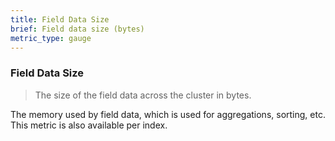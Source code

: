 ```yaml
---
title: Field Data Size
brief: Field data size (bytes)
metric_type: gauge
---
```

### Field Data Size

> The size of the field data across the cluster in bytes.

The memory used by field data, which is used for aggregations, sorting, etc. This metric is also available per index.
